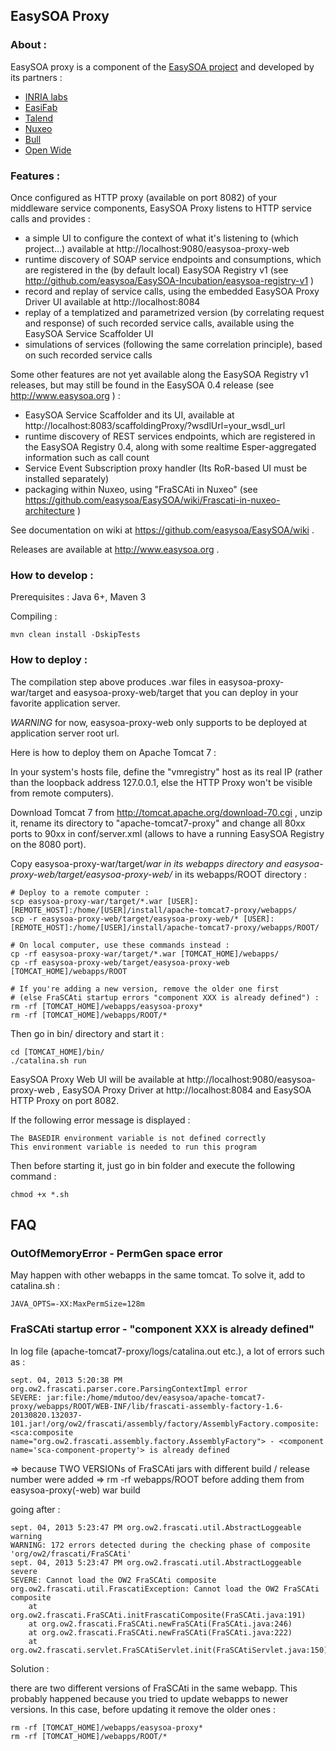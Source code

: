 ## EasySOA Proxy

### About :

EasySOA proxy is a component of the [EasySOA project](http://www.easysoa.org) and
developed by its partners :
* [INRIA labs](http://www.inria.fr)
* [EasiFab](http://easifab.net)
* [Talend](http://www.talend.com)
* [Nuxeo](http://www.nuxeo.org)
* [Bull](http://www.bull.com)
* [Open Wide](http://www.openwide.fr)


### Features :

Once configured as HTTP proxy (available on port 8082) of your middleware service
components, EasySOA Proxy listens to HTTP service calls and provides :
* a simple UI to configure the context of what it's listening to (which project...)
available at http://localhost:9080/easysoa-proxy-web
* runtime discovery of SOAP service endpoints and consumptions, which are
registered in the (by default local) EasySOA Registry v1 (see
http://github.com/easysoa/EasySOA-Incubation/easysoa-registry-v1 )
* record and replay of service calls, using the embedded EasySOA Proxy Driver UI
available at http://localhost:8084
* replay of a templatized and parametrized version (by correlating request and
response) of such recorded service calls, available using the EasySOA Service
Scaffolder UI
* simulations of services (following the same correlation principle), based on
such recorded service calls

Some other features are not yet available along the EasySOA Registry v1 releases,
but may still be found in the EasySOA 0.4 release (see http://www.easysoa.org ) :
* EasySOA Service Scaffolder and its UI, available at
http://localhost:8083/scaffoldingProxy/?wsdlUrl=your_wsdl_url
* runtime discovery of REST services endpoints, which are registered in the EasySOA
Registry 0.4, along with some realtime Esper-aggregated information such as call
count
* Service Event Subscription proxy handler (Its RoR-based UI must be installed
separately)
* packaging within Nuxeo, using "FraSCAti in Nuxeo" (see
https://github.com/easysoa/EasySOA/wiki/Frascati-in-nuxeo-architecture )

See documentation on wiki at https://github.com/easysoa/EasySOA/wiki .

Releases are available at http://www.easysoa.org .

### How to develop :

Prerequisites : Java 6+, Maven 3

Compiling :

	mvn clean install -DskipTests


### How to deploy :

The compilation step above produces .war files in easysoa-proxy-war/target and
easysoa-proxy-web/target that you can deploy in your favorite application server.

*WARNING* for now, easysoa-proxy-web only supports to be deployed at application
server root url.

Here is how to deploy them on Apache Tomcat 7 :

In your system's hosts file, define the "vmregistry" host as its real IP (rather than
the loopback address 127.0.0.1, else the HTTP Proxy won't be visible from remote
computers).

Download Tomcat 7 from http://tomcat.apache.org/download-70.cgi , unzip it, rename its
directory to "apache-tomcat7-proxy" and change all 80xx ports to 90xx in conf/server.xml
(allows to have a running EasySOA Registry on the 8080 port).

Copy easysoa-proxy-war/target/*war in its webapps directory and
easysoa-proxy-web/target/easysoa-proxy-web/* in its webapps/ROOT directory :

	# Deploy to a remote computer :
	scp easysoa-proxy-war/target/*.war [USER]:[REMOTE_HOST]:/home/[USER]/install/apache-tomcat7-proxy/webapps/
	scp -r easysoa-proxy-web/target/easysoa-proxy-web/* [USER]:[REMOTE_HOST]:/home/[USER]/install/apache-tomcat7-proxy/webapps/ROOT/

	# On local computer, use these commands instead :
	cp -rf easysoa-proxy-war/target/*.war [TOMCAT_HOME]/webapps/
	cp -rf easysoa-proxy-web/target/easysoa-proxy-web [TOMCAT_HOME]/webapps/ROOT

	# If you're adding a new version, remove the older one first
	# (else FraSCAti startup errors "component XXX is already defined") :
	rm -rf [TOMCAT_HOME]/webapps/easysoa-proxy*
	rm -rf [TOMCAT_HOME]/webapps/ROOT/*

Then go in bin/ directory and start it :

    cd [TOMCAT_HOME]/bin/
	./catalina.sh run
	
EasySOA Proxy Web UI will be available at http://localhost:9080/easysoa-proxy-web ,
EasySOA Proxy Driver at http://localhost:8084 and EasySOA HTTP Proxy on port 8082.

If the following error message is displayed :

	The BASEDIR environment variable is not defined correctly
	This environment variable is needed to run this program

Then before starting it, just go in bin folder and execute the following command : 

	chmod +x *.sh


## FAQ

### OutOfMemoryError - PermGen space error
May happen with other webapps in the same tomcat. To solve it, add to catalina.sh :
	
	JAVA_OPTS=-XX:MaxPermSize=128m

### FraSCAti startup error - "component XXX is already defined"
In log file (apache-tomcat7-proxy/logs/catalina.out etc.), a lot of errors such as :

	sept. 04, 2013 5:20:38 PM org.ow2.frascati.parser.core.ParsingContextImpl error
	SEVERE: jar:file:/home/mdutoo/dev/easysoa/apache-tomcat7-proxy/webapps/ROOT/WEB-INF/lib/frascati-assembly-factory-1.6-20130820.132037-101.jar!/org/ow2/frascati/assembly/factory/AssemblyFactory.composite: <sca:composite name="org.ow2.frascati.assembly.factory.AssemblyFactory"> - <component name='sca-component-property'> is already defined

=> because TWO VERSIONs of FraSCAti jars with different build / release number were added
=> rm -rf webapps/ROOT before adding them from easysoa-proxy(-web) war build

going after :

	sept. 04, 2013 5:23:47 PM org.ow2.frascati.util.AbstractLoggeable warning
	WARNING: 172 errors detected during the checking phase of composite 'org/ow2/frascati/FraSCAti'
	sept. 04, 2013 5:23:47 PM org.ow2.frascati.util.AbstractLoggeable severe
	SEVERE: Cannot load the OW2 FraSCAti composite
	org.ow2.frascati.util.FrascatiException: Cannot load the OW2 FraSCAti composite
		at org.ow2.frascati.FraSCAti.initFrascatiComposite(FraSCAti.java:191)
		at org.ow2.frascati.FraSCAti.newFraSCAti(FraSCAti.java:246)
		at org.ow2.frascati.FraSCAti.newFraSCAti(FraSCAti.java:222)
		at org.ow2.frascati.servlet.FraSCAtiServlet.init(FraSCAtiServlet.java:150)

Solution :

there are two different versions of FraSCAti in the same webapp. This probably
happened because you tried to update webapps to newer versions. In this case, before
updating it remove the older ones :

	rm -rf [TOMCAT_HOME]/webapps/easysoa-proxy*
	rm -rf [TOMCAT_HOME]/webapps/ROOT/*
